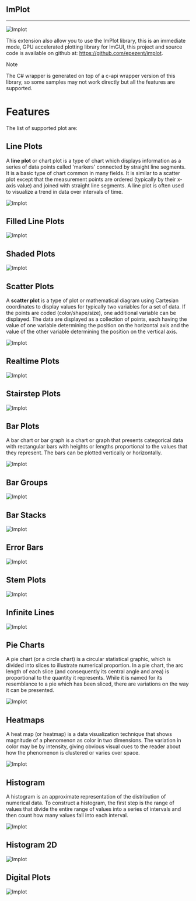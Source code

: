 ## ImPlot
---

![Implot](images/ImPlot.png)

This extension also allow you to use the ImPlot library, this is an immediate mode, GPU accelerated plotting library for ImGUI, this project and source code is available on github at: https://github.com/epezent/implot.

> [!NOTE]
> The C# wrapper is generated on top of a c-api wrapper version of this library, so some samples may not work directly but all the features are supported.

# Features

The list of supported plot are:

## Line Plots

A **line plot** or chart plot is a type of chart which displays information as a series of data points called 'markers' connected by straight line segments. It is a basic type of chart common in many fields. It is similar to a scatter plot except that the measurement points are ordered (typically by their x-axis value) and joined with straight line segments. A line plot is often used to visualize a trend in data over intervals of time.

![Implot](images/LinePlots.png)

## Filled Line Plots
![Implot](images/FilledLinePlots.png)

## Shaded Plots
![Implot](images/ShadedPlots.png)

## Scatter Plots

A **scatter plot** is a type of plot or mathematical diagram using Cartesian coordinates to display values for typically two variables for a set of data. If the points are coded (color/shape/size), one additional variable can be displayed. The data are displayed as a collection of points, each having the value of one variable determining the position on the horizontal axis and the value of the other variable determining the position on the vertical axis.

![Implot](images/ScatterPlots.png)

## Realtime Plots
![Implot](images/RealtimePlots.png)

## Stairstep Plots
![Implot](images/StairstepPlots.png)

## Bar Plots

A bar chart or bar graph is a chart or graph that presents categorical data with rectangular bars with heights or lengths proportional to the values that they represent. The bars can be plotted vertically or horizontally.

![Implot](images/BarPlots.png)

## Bar Groups
![Implot](images/BarGroups.png)

## Bar Stacks
![Implot](images/BarStacks.png)

## Error Bars
![Implot](images/ErrorBars.png)

## Stem Plots
![Implot](images/StemPlots.png)

## Infinite Lines
![Implot](images/InfiniteLines.png)

## Pie Charts

A pie chart (or a circle chart) is a circular statistical graphic, which is divided into slices to illustrate numerical proportion. In a pie chart, the arc length of each slice (and consequently its central angle and area) is proportional to the quantity it represents. While it is named for its resemblance to a pie which has been sliced, there are variations on the way it can be presented.

![Implot](images/PieCharts.png)

## Heatmaps

A heat map (or heatmap) is a data visualization technique that shows magnitude of a phenomenon as color in two dimensions. The variation in color may be by intensity, giving obvious visual cues to the reader about how the phenomenon is clustered or varies over space.

![Implot](images/Heatmaps.png)

## Histogram

A histogram is an approximate representation of the distribution of numerical data.
To construct a histogram, the first step is the range of values that divide the entire range of values into a series of intervals and then count how many values fall into each interval.

![Implot](images/Histogram.png)

## Histogram 2D


![Implot](images/Histogram2D.png)

## Digital Plots
![Implot](images/DigitalPlots.png)